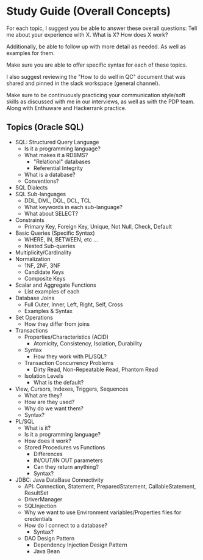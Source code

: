 # Study Guide (Overall Concepts)

For each topic, I suggest you be able to answer these overall questions:
  Tell me about your experience with X.
  What is X?
  How does X work?

Additionally, be able to follow up with more detail as needed.
As well as examples for them.

Make sure you are able to offer specific syntax for each of these topics.

I also suggest reviewing the "How to do well in QC" document that was shared and pinned in the slack workspace (general channel).

Make sure to be continuously practicing your communication style/soft skills as discussed
with me in our interviews, as well as with the PDP team.
Along with Enthuware and Hackerrank practice.

## Topics (Oracle SQL)
- SQL: Structured Query Language
  - Is it a programming language?
  - What makes it a RDBMS?
    - "Relational" databases
    - Referential Integrity
  - What is a database?
  - Conventions?
- SQL Dialects
- SQL Sub-languages
  - DDL, DML, DQL, DCL, TCL
  - What keywords in each sub-language?
  - What about SELECT?
- Constraints
  - Primary Key, Foreign Key, Unique, Not Null, Check, Default
- Basic Queries (Specific Syntax)
  - WHERE, IN, BETWEEN, etc ...
  - Nested Sub-queries
- Multiplicity/Cardinality
- Normalization
  - 1NF, 2NF, 3NF
  - Candidate Keys
  - Composite Keys
- Scalar and Aggregate Functions
  - List examples of each
- Database Joins
  - Full Outer, Inner, Left, Right, Self, Cross
  - Examples & Syntax
- Set Operations
  - How they differ from joins
- Transactions
  - Properties/Characteristics (ACID)
    - Atomicity, Consistency, Isolation, Durability
  - Syntax
    - How they work with PL/SQL?
  - Transaction Concurrency Problems
    - Dirty Read, Non-Repeatable Read, Phantom Read
  - Isolation Levels
    - What is the default?
- View, Cursors, Indexes, Triggers, Sequences
  - What are they?
  - How are they used?
  - Why do we want them?
  - Syntax?
- PL/SQL
  - What is it?
  - Is it a programming language?
  - How does it work?
  - Stored Procedures vs Functions
    - Differences
    - IN/OUT/IN OUT parameters
    - Can they return anything?
    - Syntax?
- JDBC: Java DataBase Connectivity
  - API: Connection, Statement, PreparedStatement, CallableStatement, ResultSet
  - DriverManager
  - SQLInjection
  - Why we want to use Environment variables/Properties files for credentials
  - How do I connect to a database?
    - Syntax?
  - DAO Design Pattern
    - Dependency Injection Design Pattern
    - Java Bean
